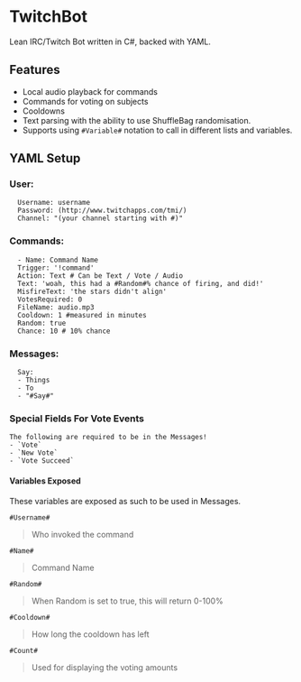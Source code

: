 # TwitchBot
Lean IRC/Twitch Bot written in C#, backed with YAML.

## Features
- Local audio playback for commands
- Commands for voting on subjects
- Cooldowns
- Text parsing with the ability to use ShuffleBag randomisation.
- Supports using `#Variable#` notation to call in different lists and variables.

## YAML Setup

### User:
```
  Username: username
  Password: (http://www.twitchapps.com/tmi/)
  Channel: "(your channel starting with #)"
```
### Commands:
```
  - Name: Command Name
  Trigger: '!command'
  Action: Text # Can be Text / Vote / Audio
  Text: 'woah, this had a #Random#% chance of firing, and did!'
  MisfireText: 'the stars didn't align'
  VotesRequired: 0
  FileName: audio.mp3
  Cooldown: 1 #measured in minutes
  Random: true
  Chance: 10 # 10% chance
```
### Messages:
```  
  Say:
  - Things
  - To
  - "#Say#" 
```

### Special Fields For Vote Events
    The following are required to be in the Messages!
    - `Vote`
    - `New Vote`
    - `Vote Succeed`

#### Variables Exposed
These variables are exposed as such to be used in Messages.

`#Username#`
> Who invoked the command

`#Name#`
> Command Name

`#Random#`
> When Random is set to true, this will return 0-100%

`#Cooldown#`
> How long the cooldown has left

`#Count#`
> Used for displaying the voting amounts
